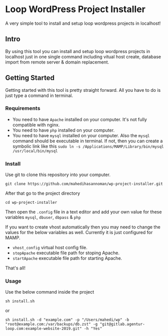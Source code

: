 # Loop WordPress Project Installer

A very simple tool to install and setup loop wordpress projects in localhost!

## Intro

By using this tool you can install and setup loop wordpress projects in localhost just in one single command including vitual host create, database import from remote server & domain replacement.

## Getting Started

Getting started with this tool is pretty straight forward. All you have to do is just type a command in terminal.


### Requirements

* You need to have `Apache` installed on your computer. It's not fully compatible with nginx.
* You need to have `php` installed on your computer.
* You need to have `mysql` installed on your computer. Also the `mysql` command should be executable in terminal. If not, then you can create a symbolic link like this `sudo ln -s /Applications/MAMP/Library/bin/mysql /usr/local/bin/mysql`

### Install

Use git to clone this repository into your computer.

```
git clone https://github.com/mahedihasannoman/wp-project-installer.git
```
After that go to the project directory

```
cd wp-project-installer
```

Then open the `.config` file in a text editor and add your own value for these variables
`mysql`, `dbuser`, `dbpass` & `php`

If you want to create vhost automatically then you may need to change the values for the below variables as well. Currently it is just configured for MAMP.
* `vhost_config` virtual host config file.
* `stopApache` executable file path for stoping Apache.
* `startApache` executable file path for starting Apache.

That's all!

### Usage

Use the below command inside the project

```
sh install.sh
```

or

```
sh install.sh -d "example.com" -p "/Users/mahedi/wp" -b "root@example.com:/var/backups/db.zst" -g "git@gitlab.agentur-loop.com:example-website-2019.git" -h "Yes"
```
